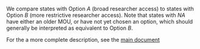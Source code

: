 We compare states with Option *A* (broad researcher access) to states with Option *B* (more restrictive researcher access). Note that states with *NA* have either an older MOU, or have not yet chosen an option, which should generally be interpreted as equivalent to Option *B*.

For the a more complete description, see the [main document](http://larsvilhuber.github.io/snapshot-availability/s2014_availability.html)
